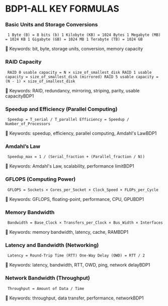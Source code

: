 # BDP1-ALL KEY FORMULAS

### Basic Units and Storage Conversions
<pre><code> 1 Byte (B) = 8 bits (b) 1 Kilobyte (KB) = 1024 Bytes 1 Megabyte (MB) = 1024 KB 1 Gigabyte (GB) = 1024 MB 1 Terabyte (TB) = 1024 GB </code></pre>
🔑 Keywords: bit, byte, storage units, conversion, memory capacity

### RAID Capacity
<pre><code> RAID 0 usable capacity = N × size_of_smallest_disk RAID 1 usable capacity = size_of_smallest_disk (mirrored) RAID 5 usable capacity = (N - 1) × size_of_smallest_disk </code></pre>
🔑 Keywords: RAID, redundancy, mirroring, striping, parity, usable capacityBDP1

### Speedup and Efficiency (Parallel Computing)
<pre><code> Speedup = T_serial / T_parallel Efficiency = Speedup / Number_of_Processors </code></pre>
🔑 Keywords: speedup, efficiency, parallel computing, Amdahl's LawBDP1

### Amdahl’s Law
<pre><code> Speedup_max = 1 / (Serial_fraction + (Parallel_fraction / N)) </code></pre>
🔑 Keywords: Amdahl's Law, scalability, performance limitBDP1

### GFLOPS (Computing Power)
<pre><code> GFLOPS = Sockets × Cores_per_Socket × Clock_Speed × FLOPs_per_Cycle </code></pre>
🔑 Keywords: GFLOPS, floating-point, performance, CPU, GPUBDP1

### Memory Bandwidth
<pre><code> Bandwidth = Base_Clock × Transfers_per_Clock × Bus_Width × Interfaces </code></pre>
🔑 Keywords: memory bandwidth, latency, cache, RAMBDP1

### Latency and Bandwidth (Networking)
<pre><code> Latency = Round-Trip Time (RTT) One-Way Delay (OWD) = RTT / 2 </code></pre>
🔑 Keywords: latency, bandwidth, RTT, OWD, ping, network delayBDP1

### Network Bandwidth (Throughput)
<pre><code> Throughput = Amount of Data / Time </code></pre>
🔑 Keywords: throughput, data transfer, performance, networkBDP1

